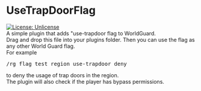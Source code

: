 # UseTrapDoorFlag
[![License: Unlicense](https://img.shields.io/badge/license-Unlicense-blue.svg)](http://unlicense.org/) <br>
A simple plugin that adds "use-trapdoor flag to WorldGuard. <br>
Drag and drop this file into your plugins folder. Then you can use the flag as any other World Guard flag.<br>
For example <pre>/rg flag test_region use-trapdoor deny</pre> to deny the usage of trap doors in the region. <br>
The plugin will also check if the player has bypass permissions.
